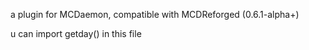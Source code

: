 a plugin for MCDaemon, compatible with MCDReforged (0.6.1-alpha+)

u can import getday() in this file
